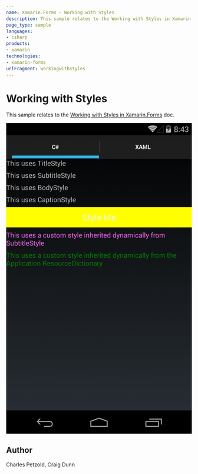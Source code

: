 ```yaml
---
name: Xamarin.Forms - Working with Styles
description: This sample relates to the Working with Styles in Xamarin.Forms doc.
page_type: sample
languages:
- csharp
products:
- xamarin
technologies:
- xamarin-forms
urlFragment: workingwithstyles
---
```

# Working with Styles

This sample relates to the [Working with Styles in Xamarin.Forms](http://developer.xamarin.com/guides/cross-platform/xamarin-forms/working-with/styles/) doc.


![Working with Styles application screenshot](Screenshots/Android.png "Working with Styles application screenshot")

## Author

Charles Petzold, Craig Dunn
